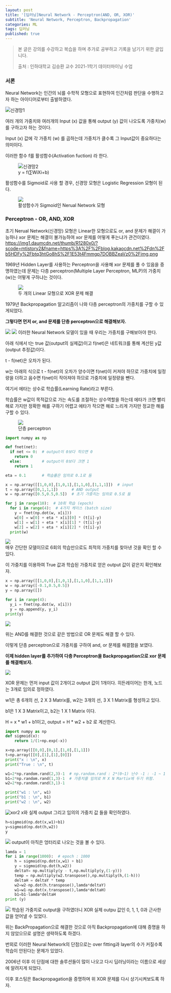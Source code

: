 ```yaml
---
layout: post
title: '[딥러닝]Neural Network - Perceptron(AND, OR, XOR)'
subtitle: 'Neural Network, Perceptron, Backpropagation'
categories: ML
tags: 딥러닝
published: true
---
```


> 본 글은 강의를 수강하고 복습을 하며 추가로 공부하고 기록을 남기기 위한 글입니다.  
>   
> 출처 : 인하대학교 김승환 교수 2021-1학기 데이터마이닝 수업

### 서론

Neural Network는 인간의 뇌를 수학적 모형으로 표현하여 인간처럼 판단을 수행하고자 하는 아이디어로부터 출발하였다.

<img src="https://img1.daumcdn.net/thumb/R1280x0/?scode=mtistory2&fname=https%3A%2F%2Fblog.kakaocdn.net%2Fdn%2FevK7Iq%2Fbtq3lTqpz0m%2FViH901AxhXGwU287lwNQE1%2Fimg.png" title="신경망1">

여러 개의 가중치와 여러개의 Input (x) 값을 통해 output (y) 값이 나오도록 가중치(w)를 구하고자 하는 것이다.

Input (x) 값에 각 가중치 (w) 를 곱하는데 가중치가 클수록 그 Input값이 중요하다는 의미이다.

이러한 함수 f를 활성함수(Activation fuction) 라 한다.
<figure>
    <img src="https://img1.daumcdn.net/thumb/R1280x0/?scode=mtistory2&fname=https%3A%2F%2Fblog.kakaocdn.net%2Fdn%2FwmSYi%2Fbtq3h6KUyDw%2Fz8Wf8oikK2A3ivpIHvIkqk%2Fimg.png" title="신경망2">    
    <figcaption>y = f(&sum;WiXi+b)</figcaption>
</figure>

활성함수를 Sigmoid로 사용 할 경우, 신경망 모형은 Logistic Regression 모형이 된다.

<figure>
    <img src="https://img1.daumcdn.net/thumb/R1280x0/?scode=mtistory2&fname=https%3A%2F%2Fblog.kakaocdn.net%2Fdn%2FFR3KG%2Fbtq3hu6AIX6%2FY7sKc5yE6ieqs0yaVi27dk%2Fimg.png"> 
    <figcaption>활성함수가 Sigmoid인 Nerual Network 모형</figcaption>
</figure>

### Perceptron - OR, AND, XOR

초기 Nerual Network(신경망) 모형은 Linear한 모형으로도 or, and 문제가 해결이 가능하나 xor 문제는 해결이 불가능하여 xor 문제를 어떻게 푸는냐가 관건이였다.
https://img1.daumcdn.net/thumb/R1280x0/?scode=mtistory2&fname=https%3A%2F%2Fblog.kakaocdn.net%2Fdn%2Fb5HDFy%2Fbtq3htGo8hS%2F1E53t4Fmmgp7DOBBZeaVz0%2Fimg.png

1969년 Hidden Layer를 사용하는 Perceptron을 사용해 xor 문제를 풀 수 있음을 증명하였는데 문제는 다층 perceptron(Multiple Layer Perceptron, MLP)의 가중치(w)는 어떻게 구하냐는 것이다.

<figure>
    <img src="https://img1.daumcdn.net/thumb/R1280x0/?scode=mtistory2&fname=https%3A%2F%2Fblog.kakaocdn.net%2Fdn%2FsPFki%2Fbtq3itlJui4%2F9lHKxliB4LvOgNVer1DQB0%2Fimg.png">
    <figcaption>두 개의 Linear 모형으로 XOR 문제 해결</figcaption>
</figure>

1979년 Backpropagation 알고리즘이 나와 다층 perceptron의 가중치를 구할 수 있게되었다.

**그렇다면 먼저 or, and 문제를 단층 perceptron으로 해결해보자.**

<img src="https://img1.daumcdn.net/thumb/R1280x0/?scode=mtistory2&fname=https%3A%2F%2Fblog.kakaocdn.net%2Fdn%2F3Lnc8%2Fbtq3mNJWs2n%2FMAPbnfxxJUhrp01VbUEkq1%2Fimg.png">
<img src="https://img1.daumcdn.net/thumb/R1280x0/?scode=mtistory2&fname=https%3A%2F%2Fblog.kakaocdn.net%2Fdn%2Fbjpsok%2Fbtq3h5MhldG%2FSEYXAWuZ57sox8ut98gNjK%2Fimg.png">
이러한 Neural Network 모델이 있을 때 우리는 가중치를 구해보아야 한다.

아래 식에서 t는 true 값(output의 실제값)이고 f(net)은 네트워크를 통해 계산된 y값(output 추정값)이다.

t - f(net)은 오차가 된다.

w는 아래의 식으로 t - f(net)의 오차가 양수이면 f(net)이 커져야 하므로 가중치에 일정량을 더하고 음수면 f(net)이 작아져야 하므로 가중치에 일정량을 뺀다.

여기서 에타는 상수로 학습률(Learning Rate)라고 부른다.

학습률은 w값이 목적값으로 가는 속도를 조절하는 상수역할을 하는데 에타가 크면 빨리 해로 가지만 정확한 해를 구하기 어렵고 에타가 작으면 해로 느리게 가지만 정교한 해를 구할 수 있다.

<figure>
    <img src="https://img1.daumcdn.net/thumb/R1280x0/?scode=mtistory2&fname=https%3A%2F%2Fblog.kakaocdn.net%2Fdn%2FbCYuXs%2Fbtq3hvK9Etc%2F7sah0sN4rug6mAQvxKwImK%2Fimg.png">
    <figcaption>단층 perceptron</figcaption>
</figure>

```python
import numpy as np

def fnet(net):
  if net <= 0:  # output이 0보다 작으면 0
    return 0
  else:         # output이 0보다 크면 1
    return 1

eta = 0.1       # 학습률은 임의로 0.1로 둠

x = np.array([[1,0,0],[1,0,1],[1,1,0],[1,1,1]])  # input
t = np.array([0,1,1,1])      # AND output
w = np.array([0.5,0.5,0.5])  # 초기 가중치는 임의로 0.5로 둠

for j in range(10):  # 10회 학습 (epoch)
  for i in range(4):  # 4가지 케이스 (batch size)
    y = fnet(np.dot(w, x[i]))
    w[0] = w[0] + eta * x[i][0] * (t[i]-y)
    w[1] = w[1] + eta * x[i][1] * (t[i]-y)
    w[2] = w[2] + eta * x[i][2] * (t[i]-y)
  print(w)
```
<img src="https://img1.daumcdn.net/thumb/R1280x0/?scode=mtistory2&fname=https%3A%2F%2Fblog.kakaocdn.net%2Fdn%2FBCIHx%2Fbtq3mZjjfaJ%2Fut0ZiPVRj9zxLZ2pNRo0F1%2Fimg.png"><br/>
매우 간단한 모델이므로 6회의 학습만으로도 최적의 가중치를 찾아낸 것을 확인 할 수 있다.

이 가중치를 이용하여 True 값과 학습된 가중치로 얻은 output 값이 같은지 확인해보자.

```python
x = np.array([[1,0,0],[1,0,1],[1,1,0],[1,1,1]])
w = np.array([-0.1,0.5,0.5])
y = np.array([])

for i in range(4):
  y_i = fnet(np.dot(w, x[i]))
  y = np.append(y, y_i)
print(y)
```
<img src="https://img1.daumcdn.net/thumb/R1280x0/?scode=mtistory2&fname=https%3A%2F%2Fblog.kakaocdn.net%2Fdn%2F9bZaY%2Fbtq3lSyyaoa%2FQkWHfTn9QOfAG9JkSIVkRK%2Fimg.png">

위는 AND를 해결한 것으로 같은 방법으로 OR 문제도 해결 할 수 있다.

이렇게 단층 perceptron으로 가중치를 구하여 and, or 문제를 해결함을 보였다.

**이제 hidden layer를 추가하여 다층 Perceptron을 Backpropagation으로 xor 문제를 해결해보자.**

<img src="https://img1.daumcdn.net/thumb/R1280x0/?scode=mtistory2&fname=https%3A%2F%2Fblog.kakaocdn.net%2Fdn%2FbB6X9w%2Fbtq3iLfMLr0%2Fp8AeNVBl8ZUwnBFgWyiYqk%2Fimg.png"><br/>

XOR 문제는 먼저 input 값이 2개이고 output 값이 1개이다. 히든레이어는 한개, 노드는 3개로 임의로 정하였다.

w1은 총 6개의 선, 2 X 3 Matrix를, w2는 3개의 선, 3 X 1 Matrix를 형성하고 있다.

b1은 1 X 3 Matrix이고, b2는 1 X 1 Matrix 이다.

H = x \* w1 + b1이고, output = H \* w2 + b2 로 계산한다.

```python
import numpy as np
def sigmoid(x):
    return 1/(1+np.exp(-x))

x=np.array([[0,0],[0,1],[1,0],[1,1]])
t=np.array([[0],[1],[1],[0]])
print("x : \n", x)
print("True : \n", t)

w1=2*np.random.rand(2,3)-1  # np.random.rand : 2*(0~1) 난수 -1 : -1 ~ 1
b1=2*np.random.rand(1,3)-1  # 가중치를 임의로 M X N Martix에 두기 위함.
w2=2*np.random.rand(3,1)-1

print("w1 : \n", w1)
print("b1 : \n", b1)
print("w2 : \n", w2)
```
<img src="https://img1.daumcdn.net/thumb/R1280x0/?scode=mtistory2&fname=https%3A%2F%2Fblog.kakaocdn.net%2Fdn%2FcrqF2z%2Fbtq3itzCkhi%2FAieiEougC5C9wnY3zqeO3k%2Fimg.png" title="xor2">
x와 실제 output 그리고 임의의 가중치 값 들을 확인하였다.

```python
h=sigmoid(np.dot(x,w1)+b1)
y=sigmoid(np.dot(h,w2))
y
```
<img src="https://img1.daumcdn.net/thumb/R1280x0/?scode=mtistory2&fname=https%3A%2F%2Fblog.kakaocdn.net%2Fdn%2FcrqF2z%2Fbtq3itzCkhi%2FAieiEougC5C9wnY3zqeO3k%2Fimg.png">
output이 아직은 엉터리로 나오는 것을 볼 수 있다.

```python
lamda = 1
for i in range(1000):  # epoch : 1000
    h = sigmoid(np.dot(x,w1) + b1)
    y = sigmoid(np.dot(h,w2))
    deltaY= np.multiply(y - t,np.multiply(y,(1-y)))
    temp = np.multiply(w2.transpose(),np.multiply(h,(1-h)))
    deltaH = deltaY * temp
    w2=w2-np.dot(h.transpose(),lamda*deltaY)
    w1=w1-np.dot(x.transpose(),lamda*deltaH)
    b1=b1-lamda*deltaH
print (y)
```
<img src="https://img1.daumcdn.net/thumb/R1280x0/?scode=mtistory2&fname=https%3A%2F%2Fblog.kakaocdn.net%2Fdn%2F449iy%2Fbtq3mcRcopp%2FrVz10Gy0b3kcD8S53bGeO1%2Fimg.png">
학습된 가중치로 output을 구하였더니 XOR 실제 outpu 값인 0, 1, 1, 0과 근사한 값을 얻어낼 수 있었다.

위는 BackPropagation으로 해결한 것으로 아직 Backpropagation에 대해 증명을 하지 않았으므로 설명은 생략하도록 하겠다.

번외로 이러한 Neural Network의 단점으로는 over fitting과 layer의 수가 커질수록 학습이 안된다는 문제가 있었다.

2006년 이후 이 단점에 대한 솔루션들이 많이 나오고 다시 딥러닝이라는 이름으로 세상에 알려지게 되었다.

이후 포스팅은 Backpropagation을 증명하며 위 XOR 문제를 다시 상기시켜보도록 하자.
